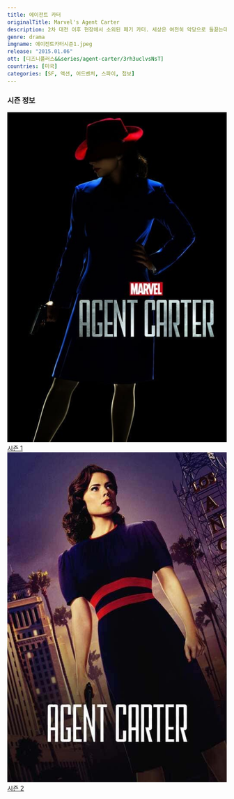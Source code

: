 ```yaml
---
title: 에이전트 카터
originalTitle: Marvel's Agent Carter
description: 2차 대전 이후 현장에서 소외된 페기 카터. 세상은 여전히 악당으로 들끓는데, 여자란 이유로 커피 심부름만 할 건가? 뛰어난 격투 실력과 완벽한 변장술의 그녀가 출동한다.
genre: drama
imgname: 에이전트카터시즌1.jpeg
release: "2015.01.06"
ott: [디즈니플러스&&series/agent-carter/3rh3uclvsNsT]
countries: [미국]
categories: [SF, 액션, 어드벤처, 스파이, 첩보]
---
```


### 시즌 정보

<div class="season-list">
<div class="item">
<a href="/drama/에이전트카터시즌1" >
<img src="/poster/에이전트카터시즌1.jpeg" alt="에이전트카터시즌1 포스터 ">
시즌 1</a>
</div>

<div class="item">
<a href="/drama/에이전트카터시즌2" >
<img src="/poster/에이전트카터시즌2.jpeg" alt="에이전트카터시즌2 포스터 ">
시즌 2</a>
</div>
</div>
